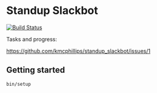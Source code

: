 # Standup Slackbot

[![Build Status](https://travis-ci.org/kmcphillips/standup_slackbot.svg?branch=master)](https://travis-ci.org/kmcphillips/standup_slackbot)

Tasks and progress:

https://github.com/kmcphillips/standup_slackbot/issues/1

## Getting started

```
bin/setup
```
